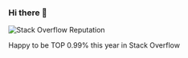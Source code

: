 ### Hi there 👋

![Stack Overflow Reputation](https://img.shields.io/endpoint?style=plastic&url=https%3A%2F%2Funtitled-4g8thj5gvbyj.runkit.sh%2F)

Happy to be TOP 0.99% this year in Stack Overflow


